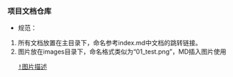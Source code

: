 ### 项目文档仓库
* 规范：
1. 所有文档放置在主目录下，命名参考index.md中文档的跳转链接。
2. 图片放在images目录下，命名格式类似为“01_test.png”，MD插入图片使用   <pre>[!图片描述](images/0x_xxxx.png)</pre>
